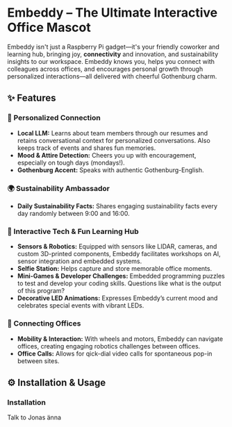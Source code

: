 # Embeddy – The Ultimate Interactive Office Mascot

Embeddy isn't just a Raspberry Pi gadget—it's your friendly coworker and learning hub, bringing joy, **connectivity** and innovation, and sustainability insights to our workspace.
Embeddy knows you, helps you connect with colleagues across offices, and encourages personal growth through personalized interactions—all delivered with cheerful Gothenburg charm.

## ✨ Features

### 🤗 Personalized Connection

- **Local LLM:** Learns about team members through our resumes and retains conversational context for personalized conversations. Also keeps track of events and shares fun memories.
- **Mood & Attire Detection:** Cheers you up with encouragement, especially on tough days (mondays!).
- **Gothenburg Accent:** Speaks with authentic Gothenburg-English.

### 🌍 Sustainability Ambassador

- **Daily Sustainability Facts:** Shares engaging sustainability facts every day randomly between 9:00 and 16:00.

### 🤖 Interactive Tech & Fun Learning Hub

- **Sensors & Robotics:** Equipped with sensors like LIDAR, cameras, and custom 3D-printed components, Embeddy facilitates workshops on AI, sensor integration and embedded systems.
- **Selfie Station:** Helps capture and store memorable office moments.
- **Mini-Games & Developer Challenges:** Embedded programming puzzles to test and develop your coding skills. Questions like what is the output of this program?
- **Decorative LED Animations:** Expresses Embeddy’s current mood and celebrates special events with vibrant LEDs.

### 📅 Connecting Offices

- **Mobility & Interaction:** With wheels and motors, Embeddy can navigate offices, creating engaging robotics challenges between offices.
- **Office Calls:** Allows for qick-dial video calls for spontaneous pop-in between sites.

## ⚙️ Installation & Usage

### Installation

Talk to Jonas änna
